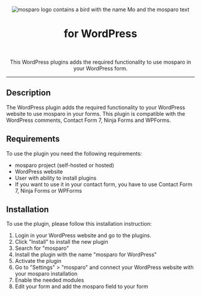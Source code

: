 &nbsp;
<p align="center">
    <img src="https://github.com/mosparo/mosparo/blob/master/assets/images/mosparo-logo.svg?raw=true" alt="mosparo logo contains a bird with the name Mo and the mosparo text"/>
</p>

<h1 align="center" style="border-bottom: none;">
    for WordPress
</h1>
&nbsp;
<p align="center">
    This WordPress plugins adds the required functionality to use mosparo in your WordPress form.
</p>

-----

## Description
The WordPress plugin adds the required functionality to your WordPress website to use mosparo in your forms.
This plugin is compatible with the WordPress comments, Contact Form 7, Ninja Forms and WPForms.

## Requirements
To use the plugin you need the following requirements:
- mosparo project (self-hosted or hosted)
- WordPress website
- User with ability to install plugins
- If you want to use it in your contact form, you have to use Contact Form 7, Ninja Forms or WPForms

## Installation
To use the plugin, please follow this installation instruction:

1. Login in your WordPress website and go to the plugins.
2. Click "Install" to install the new plugin
3. Search for "mosparo"
4. Install the plugin with the name "mosparo for WordPress"
5. Activate the plugin
6. Go to "Settings" > "mosparo" and connect your WordPress website with your mosparo installation
7. Enable the needed modules
8. Edit your form and add the mosparo field to your form